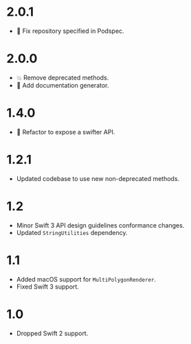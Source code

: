 # 2.0.1

- :bug: Fix repository specified in Podspec.

# 2.0.0

- :boom: Remove deprecated methods.
- :memo: Add documentation generator.

# 1.4.0

- :hammer: Refactor to expose a swifter API.

# 1.2.1

- Updated codebase to use new non-deprecated methods.

# 1.2

- Minor Swift 3 API design guidelines conformance changes.
- Updated `StringUtilities` dependency.

# 1.1

- Added macOS support for `MultiPolygonRenderer`.
- Fixed Swift 3 support.

# 1.0

- Dropped Swift 2 support.